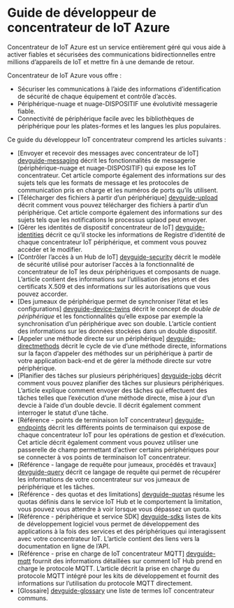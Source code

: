 <properties
 pageTitle="Rubriques de guide de développeur pour IoT concentrateur | Microsoft Azure"
 description="Guide du développeur IoT concentrateur Azure qui inclut des points de terminaison IoT concentrateur, la sécurité, Registre d’identité de périphérique, gestion des périphériques et de messagerie"
 services="iot-hub"
 documentationCenter=".net"
 authors="dominicbetts"
 manager="timlt"
 editor=""/>

<tags
 ms.service="iot-hub"
 ms.devlang="multiple"
 ms.topic="article"
 ms.tgt_pltfrm="na"
 ms.workload="na"
 ms.date="09/30/2016" 
 ms.author="dobett"/>

# <a name="azure-iot-hub-developer-guide"></a>Guide de développeur de concentrateur de IoT Azure

Concentrateur de IoT Azure est un service entièrement géré qui vous aide à activer fiables et sécurisées des communications bidirectionnelles entre millions d’appareils de IoT et mettre fin à une demande de retour.

Concentrateur de IoT Azure vous offre :

* Sécuriser les communications à l’aide des informations d’identification de sécurité de chaque équipement et contrôle d’accès.
* Périphérique-nuage et nuage-DISPOSITIF une évolutivité messagerie fiable.
* Connectivité de périphérique facile avec les bibliothèques de périphérique pour les plates-formes et les langues les plus populaires.

Ce guide du développeur IoT concentrateur comprend les articles suivants :

- [Envoyer et recevoir des messages avec concentrateur de IoT] [ devguide-messaging] décrit les fonctionnalités de messagerie (périphérique-nuage et nuage-DISPOSITIF) qui expose les IoT concentrateur. Cet article comporte également des informations sur des sujets tels que les formats de message et les protocoles de communication pris en charge et les numéros de ports qu’ils utilisent.
- [Télécharger des fichiers à partir d’un périphérique] [ devguide-upload] décrit comment vous pouvez télécharger des fichiers à partir d’un périphérique. Cet article comporte également des informations sur des sujets tels que les notifications le processus uplaod peut envoyer.
- [Gérer les identités de dispositif concentrateur de IoT] [ devguide-identities] décrit ce qu’il stocke les informations de Registre d’identité de chaque concentrateur IoT périphérique, et comment vous pouvez accéder et le modifier.
- [Contrôler l’accès à un Hub de IoT] [ devguide-security] décrit le modèle de sécurité utilisé pour autoriser l’accès à la fonctionnalité de concentrateur de IoT les deux périphériques et composants de nuage. L’article contient des informations sur l’utilisation des jetons et des certificats X.509 et des informations sur les autorisations que vous pouvez accorder.
- [Des jumeaux de périphérique permet de synchroniser l’état et les configurations] [ devguide-device-twins] décrit le concept de *double de périphérique* et les fonctionnalités qu’elle expose par exemple la synchronisation d’un périphérique avec son double. L’article contient des informations sur les données stockées dans un double dispositif.
- [Appeler une méthode directe sur un périphérique] [ devguide-directmethods] décrit le cycle de vie d’une méthode directe, informations sur la façon d’appeler des méthodes sur un périphérique à partir de votre application back-end et de gérer la méthode directe sur votre périphérique.
- [Planifier des tâches sur plusieurs périphériques] [ devguide-jobs] décrit comment vous pouvez planifier des tâches sur plusieurs périphériques. L’article explique comment envoyer des tâches qui effectuent des tâches telles que l’exécution d’une méthode directe, mise à jour d’un devcie à l’aide d’un double devcie. Il décrit également comment interroger le statut d’une tâche.
- [Référence - points de terminaison IoT concentrateur] [ devguide-endpoints] décrit les différents points de terminaison qui expose de chaque concentrateur IoT pour les opérations de gestion et d’exécution. Cet article décrit également comment vous pouvez utiliser une passerelle de champ permettant d’activer certains périphériques pour se connecter à vos points de terminaison IoT concentrateur.
- [Référence - langage de requête pour jumeaux, procédés et travaux] [ devguide-query] décrit ce langage de requête qui permet de récupérer les informations de votre concentrateur sur vos jumeaux de périphérique et les tâches.
- [Référence - des quotas et des limitations] [ devguide-quotas] résume les quotas définis dans le service IoT Hub et le comportement la limitation, vous pouvez vous attendre à voir lorsque vous dépassez un quota.
- [Référence - périphérique et service SDK] [ devguide-sdks] listes de kits de développement logiciel vous permet de développement des applications à la fois des services et des périphériques qui interagissent avec votre concentrateur IoT. L’article contient des liens vers la documentation en ligne de l’API.
- [Référence - prise en charge de IoT concentrateur MQTT] [ devguide-mqtt] fournit des informations détaillées sur comment IoT Hub prend en charge le protocole MQTT. L’article décrit la prise en charge du protocole MQTT intégré pour les kits de développement et fournit des informations sur l’utilisation du protocole MQTT directement.
- [Glossaire] [ devguide-glossary] une liste de termes IoT concentrateur communs.



[devguide-messaging]: iot-hub-devguide-messaging.md
[devguide-upload]: iot-hub-devguide-file-upload.md
[devguide-identities]: iot-hub-devguide-identity-registry.md
[devguide-security]: iot-hub-devguide-security.md
[devguide-device-twins]: iot-hub-devguide-device-twins.md
[devguide-directmethods]: iot-hub-devguide-direct-methods.md
[devguide-jobs]: iot-hub-devguide-jobs.md
[devguide-endpoints]: iot-hub-devguide-endpoints.md
[devguide-quotas]: iot-hub-devguide-quotas-throttling.md
[devguide-query]: iot-hub-devguide-query-language.md
[devguide-sdks]: iot-hub-devguide-sdks.md
[devguide-mqtt]: iot-hub-mqtt-support.md
[devguide-glossary]: iot-hub-devguide-glossary.md

